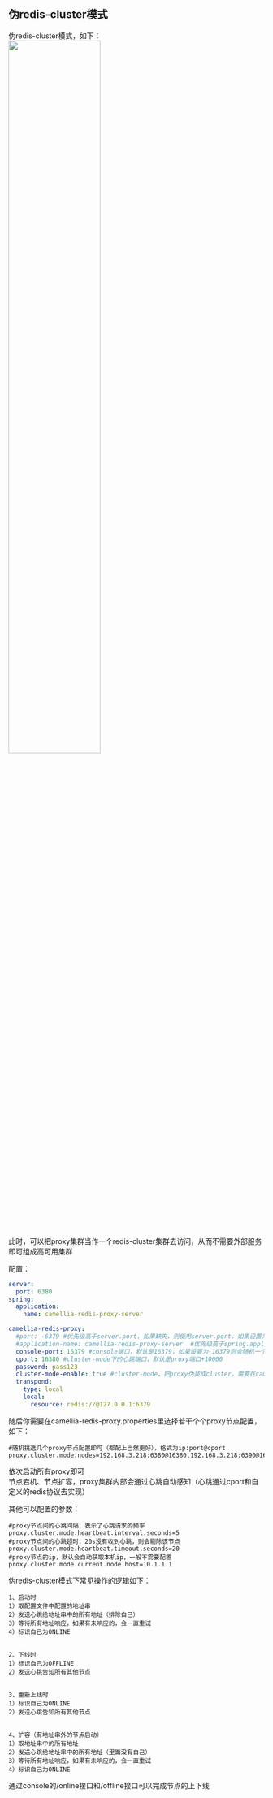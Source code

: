 
## 伪redis-cluster模式

伪redis-cluster模式，如下：  
  <img src="redis-proxy-cluster.jpg" width="60%" height="60%">

此时，可以把proxy集群当作一个redis-cluster集群去访问，从而不需要外部服务即可组成高可用集群

配置：  

```yaml
server:
  port: 6380
spring:
  application:
    name: camellia-redis-proxy-server

camellia-redis-proxy:
  #port: -6379 #优先级高于server.port，如果缺失，则使用server.port，如果设置为-6379则会随机一个可用端口
  #application-name: camellia-redis-proxy-server  #优先级高于spring.application.name，如果缺失，则使用spring.application.name
  console-port: 16379 #console端口，默认是16379，如果设置为-16379则会随机一个可用端口
  cport: 16380 #cluster-mode下的心跳端口，默认是proxy端口+10000
  password: pass123
  cluster-mode-enable: true #cluster-mode，把proxy伪装成cluster，需要在camellia-redis-proxy.properties配置proxy.cluster.mode.nodes
  transpond:
    type: local
    local:
      resource: redis://@127.0.0.1:6379
```     
随后你需要在camellia-redis-proxy.properties里选择若干个个proxy节点配置，如下：
```
#随机挑选几个proxy节点配置即可（都配上当然更好），格式为ip:port@cport
proxy.cluster.mode.nodes=192.168.3.218:6380@16380,192.168.3.218:6390@16390
```
依次启动所有proxy即可    
节点宕机、节点扩容，proxy集群内部会通过心跳自动感知（心跳通过cport和自定义的redis协议去实现）

其他可以配置的参数：
```
#proxy节点间的心跳间隔，表示了心跳请求的频率
proxy.cluster.mode.heartbeat.interval.seconds=5
#proxy节点间的心跳超时，20s没有收到心跳，则会剔除该节点
proxy.cluster.mode.heartbeat.timeout.seconds=20
#proxy节点的ip，默认会自动获取本机ip，一般不需要配置
proxy.cluster.mode.current.node.host=10.1.1.1
```

伪redis-cluster模式下常见操作的逻辑如下：
```
1、启动时
1）取配置文件中配置的地址串
2）发送心跳给地址串中的所有地址（排除自己）
3）等待所有地址响应，如果有未响应的，会一直重试
4）标识自己为ONLINE


2、下线时
1）标识自己为OFFLINE
2）发送心跳告知所有其他节点


3、重新上线时
1）标识自己为ONLINE
2）发送心跳告知所有其他节点


4、扩容（有地址串外的节点启动）
1）取地址串中的所有地址
2）发送心跳给地址串中的所有地址（里面没有自己）
3）等待所有地址响应，如果有未响应的，会一直重试
4）标识自己为ONLINE
```

通过console的/online接口和/offline接口可以完成节点的上下线  